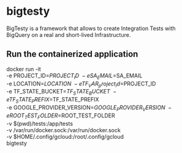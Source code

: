 # bigtesty

BigTesty is a framework that allows to create Integration Tests with BigQuery on a real and short-lived Infrastructure.

## Run the containerized application

docker run -it \
    -e PROJECT_ID=$PROJECT_ID \
    -e SA_EMAIL=$SA_EMAIL \
    -e LOCATION=$LOCATION \
    -e TF_VAR_project_id=$PROJECT_ID \
    -e TF_STATE_BUCKET=$TF_STATE_BUCKET \
    -e TF_STATE_PREFIX=$TF_STATE_PREFIX \
    -e GOOGLE_PROVIDER_VERSION=$GOOGLE_PROVIDER_VERSION \
    -e ROOT_TEST_FOLDER=$ROOT_TEST_FOLDER \
    -v $(pwd)/tests:/app/tests \
    -v /var/run/docker.sock:/var/run/docker.sock \
    -v $HOME/.config/gcloud:/root/.config/gcloud \
    bigtesty